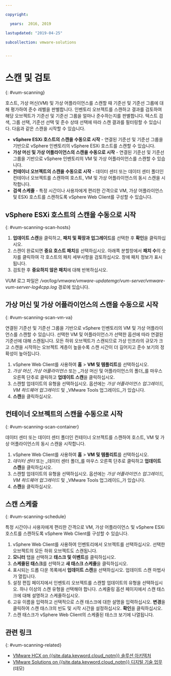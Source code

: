 ```yaml
---

copyright:

  years:  2016, 2019

lastupdated: "2019-04-25"

subcollection: vmware-solutions


---
```


# 스캔 및 검토
{: #vum-scanning}

호스트, 가상 머신(VM) 및 가상 어플라이언스를 스캔할 때 기준선 및 기준선 그룹에 대해 평가하여 준수 레벨을 판별합니다. 인벤토리 오브젝트를 스캔하고 결과를 검토하여 해당 오브젝트가 기준선 및 기준선 그룹을 얼마나 준수하는지를 판별합니다. 텍스트 검색, 그룹 선택, 기준선 선택 및 준수 상태 선택에 따라 스캔 결과를 필터링할 수 있습니다. 다음과 같은 스캔을 시작할 수 있습니다.
*	**vSphere ESXi 호스트의 스캔을 수동으로 시작** - 연결된 기준선 및 기준선 그룹을 기반으로 vSphere 인벤토리의 vSphere ESXi 호스트를 스캔할 수 있습니다.
*	**가상 머신 및 가상 어플라이언스의 스캔을 수동으로 시작** - 연결된 기준선 및 기준선 그룹을 기반으로 vSphere 인벤토리의 VM 및 가상 어플라이언스를 스캔할 수 있습니다.
*	**컨테이너 오브젝트의 스캔을 수동으로 시작** - 데이터 센터 또는 데이터 센터 폴더인 컨테이너 오브젝트를 스캔하여 호스트, VM 및 가상 어플라이언스의 동시 스캔을 시작합니다.
*	**검색 스케줄** - 특정 시간이나 사용자에게 편리한 간격으로 VM, 가상 어플라이언스 및 ESXi 호스트를 스캔하도록 vSphere Web Client를 구성할 수 있습니다.

## vSphere ESXi 호스트의 스캔을 수동으로 시작
{: #vum-scanning-scan-hosts}

1. **업데이트 스캔**을 클릭하고, **패치 및 확장과 업그레이드**를 선택한 후 **확인**을 클릭하십시오.
2. 스캔이 완료되면 **중요 호스트 패치**를 선택하십시오. 아래쪽 분할창에서 **패치 수**의 숫자를 클릭하여 각 호스트의 패치 세부사항을 검토하십시오. 창에 패치 정보가 표시됩니다.
3. 검토한 후 **중요하지 않은 패치**에 대해 반복하십시오.

  VUM 로그 파일은 _/var/log/vmware/vmware-updatemgr/vum-server/vmware-vum-server-log4cpp.log_ 경로에 있습니다.

## 가상 머신 및 가상 어플라이언스의 스캔을 수동으로 시작
{: #vum-scanning-scan-vm-va}

연결된 기준선 및 기준선 그룹을 기반으로 vSphere 인벤토리의 VM 및 가상 어플라이언스를 스캔할 수 있습니다. 선택한 VM 및 어플라이언스가 선택한 옵션에 따라 연결된 기준선에 대해 스캔됩니다. 모든 하위 오브젝트가 스캔되므로 가상 인프라의 규모가 크고 스캔을 시작하는 오브젝트 계층이 높을수록 스캔 시간이 더 길어지고 준수 보기의 정확성이 높아집니다.

1.	vSphere Web Client를 사용하여 **홈** > **VM 및 템플리트**를 선택하십시오.
2.	_가상 머신_, _가상 어플라이언스_ 또는 _가상 머신 및 어플라이언스의 폴더_를 마우스 오른쪽 단추로 클릭하고 **업데이트 스캔**을 클릭하십시오.
3.	스캔할 업데이트의 유형을 선택하십시오. 옵션에는 _가상 어플라이언스 업그레이드, VM 하드웨어 업그레이드_ 및 _VMware Tools 업그레이드_가 있습니다.
4.	**스캔**을 클릭하십시오.

##	컨테이너 오브젝트의 스캔을 수동으로 시작
{: #vum-scanning-scan-container}

데이터 센터 또는 데이터 센터 폴더인 컨테이너 오브젝트를 스캔하여 호스트, VM 및 가상 어플라이언스의 동시 스캔을 시작합니다.
1.	vSphere Web Client를 사용하여 **홈** > **VM 및 템플리트**를 선택하십시오.
2.	_데이터 센터_ 또는 _데이터 센터 폴더_를 마우스 오른쪽 단추로 클릭하고 **업데이트 스캔**을 클릭하십시오.
3.	스캔할 업데이트의 유형을 선택하십시오. 옵션에는 _가상 어플라이언스 업그레이드, VM 하드웨어 업그레이드_ 및 _VMware Tools 업그레이드_가 있습니다.
4.	**스캔**을 클릭하십시오.

##	스캔 스케줄
{: #vum-scanning-schedule}

특정 시간이나 사용자에게 편리한 간격으로 VM, 가상 어플라이언스 및 vSphere ESXi 호스트를 스캔하도록 vSphere Web Client를 구성할 수 있습니다.

1.	vSphere Web Client를 사용하여 인벤토리에서 오브젝트를 선택하십시오. 선택한 오브젝트의 모든 하위 오브젝트도 스캔됩니다.
2.	**모니터** 탭을 선택하고 **태스크 및 이벤트**를 클릭하십시오.
3.	**스케줄된 태스크**를 선택하고 **새 태스크 스케줄**을 클릭하십시오.
4.	표시되는 드롭 다운 목록에서 **업데이트 스캔**을 선택하십시오. 업데이트 스캔 마법사가 열립니다.
5.	설정 편집 페이지에서 인벤토리 오브젝트를 스캔할 업데이트의 유형을 선택하십시오. 하나 이상의 스캔 유형을 선택해야 합니다. 스케줄링 옵션 페이지에서 스캔 태스크에 대해 설명하고 스케줄하십시오.
6.	고유 이름을 입력하고 선택적으로 스캔 태스크에 대한 설명을 입력하십시오. **변경**을 클릭하여 스캔 태스크의 빈도 및 시작 시간을 설정하십시오. **확인**을 클릭하십시오.
7.	스캔 태스크가 vSphere Web Client의 스케줄된 태스크 보기에 나열됩니다.

## 관련 링크
{: #vum-scanning-related}

* [VMware HCX on {{site.data.keyword.cloud_notm}} 솔루션 아키텍처](/docs/services/vmwaresolutions/services?topic=vmware-solutions-hcx-archi-intro#hcx-archi-intro)
* [VMware Solutions on {{site.data.keyword.cloud_notm}} 디지털 기술 업무](https://www.ibm.com/demos/collection/IBM-Cloud-for-VMware-Solutions/)(데모)
